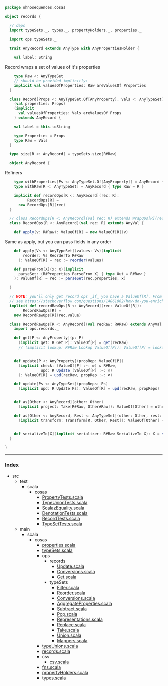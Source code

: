 
```scala
package ohnosequences.cosas

object records {

  // deps
  import typeSets._, types._, propertyHolders._, properties._
  
  import ops.typeSets._

  trait AnyRecord extends AnyType with AnyPropertiesHolder {

    val label: String
```

Record wraps a set of values of it's properties

```scala
    type Raw <: AnyTypeSet
    // should be provided implicitly:
    implicit val valuesOfProperties: Raw areValuesOf Properties
  }

  class Record[Props <: AnyTypeSet.Of[AnyProperty], Vals <: AnyTypeSet]
    (val properties: Props)
    (implicit 
      val valuesOfProperties: Vals areValuesOf Props
    ) extends AnyRecord {

    val label = this.toString

    type Properties = Props
    type Raw = Vals
  }

  type size[R <: AnyRecord] = typeSets.size[R#Raw]

  object AnyRecord {
```

Refiners

```scala
    type withProperties[Ps <: AnyTypeSet.Of[AnyProperty]] = AnyRecord { type Properties = Ps }
    type withRaw[R <: AnyTypeSet] = AnyRecord { type Raw = R }

    implicit def recordOps[R <: AnyRecord](rec: R): 
          RecordOps[R] = 
      new RecordOps[R](rec)
  }

  // class RecordOps[R <: AnyRecord](val rec: R) extends WrapOps[R](rec) {
  class RecordOps[R <: AnyRecord](val rec: R) extends AnyVal {

    def apply(v: R#Raw): ValueOf[R] = new ValueOf[R](v)
```

Same as apply, but you can pass fields in any order

```scala
    def apply[Vs <: AnyTypeSet](values: Vs)(implicit
        reorder: Vs ReorderTo R#Raw
      ): ValueOf[R] = rec := reorder(values)

    def parseFrom[X](x: X)(implicit 
      parseSet: (R#Properties ParseFrom X) { type Out = R#Raw }
    ): ValueOf[R] = rec := parseSet(rec.properties, x)

  }

  // NOTE: you'll only get record ops _if_ you have a ValueOf[R]. From that point, you don't need the wrapper at all, just use `rec.value`. This lets you make RecordRawOps a value class itself!
  // see https://stackoverflow.com/questions/14861862/how-do-you-enrich-value-classes-without-overhead/
  implicit def recordRawOps[R <: AnyRecord](rec: ValueOf[R]): 
        RecordRawOps[R] = 
    new RecordRawOps[R](rec.value)

  class RecordRawOps[R <: AnyRecord](val recRaw: R#Raw) extends AnyVal {
    import ops.records._

    def get[P <: AnyProperty](p: P)
      (implicit get: R Get P): ValueOf[P] = get(recRaw)
      // (implicit lookup: R#Raw Lookup ValueOf[P]): ValueOf[P] = lookup(recRaw.raw)


    def update[P <: AnyProperty](propRep: ValueOf[P])
      (implicit check: (ValueOf[P] :~: ∅) ⊂ R#Raw, 
                upd: R Update (ValueOf[P] :~: ∅)
      ): ValueOf[R] = upd(recRaw, propRep :~: ∅)

    def update[Ps <: AnyTypeSet](propReps: Ps)
      (implicit upd: R Update Ps): ValueOf[R] = upd(recRaw, propReps)


    def as[Other <: AnyRecord](other: Other)
      (implicit project: Take[R#Raw, Other#Raw]): ValueOf[Other] = other := project(recRaw)

    def as[Other <: AnyRecord, Rest <: AnyTypeSet](other: Other, rest: Rest)
      (implicit transform: Transform[R, Other, Rest]): ValueOf[Other] = transform(recRaw, other, rest)


    def serializeTo[X](implicit serializer: R#Raw SerializeTo X): X = serializer(recRaw)
  }

}

```


------

### Index

+ src
  + test
    + scala
      + cosas
        + [PropertyTests.scala][test/scala/cosas/PropertyTests.scala]
        + [TypeUnionTests.scala][test/scala/cosas/TypeUnionTests.scala]
        + [ScalazEquality.scala][test/scala/cosas/ScalazEquality.scala]
        + [DenotationTests.scala][test/scala/cosas/DenotationTests.scala]
        + [RecordTests.scala][test/scala/cosas/RecordTests.scala]
        + [TypeSetTests.scala][test/scala/cosas/TypeSetTests.scala]
  + main
    + scala
      + cosas
        + [properties.scala][main/scala/cosas/properties.scala]
        + [typeSets.scala][main/scala/cosas/typeSets.scala]
        + ops
          + records
            + [Update.scala][main/scala/cosas/ops/records/Update.scala]
            + [Conversions.scala][main/scala/cosas/ops/records/Conversions.scala]
            + [Get.scala][main/scala/cosas/ops/records/Get.scala]
          + typeSets
            + [Filter.scala][main/scala/cosas/ops/typeSets/Filter.scala]
            + [Reorder.scala][main/scala/cosas/ops/typeSets/Reorder.scala]
            + [Conversions.scala][main/scala/cosas/ops/typeSets/Conversions.scala]
            + [AggregateProperties.scala][main/scala/cosas/ops/typeSets/AggregateProperties.scala]
            + [Subtract.scala][main/scala/cosas/ops/typeSets/Subtract.scala]
            + [Pop.scala][main/scala/cosas/ops/typeSets/Pop.scala]
            + [Representations.scala][main/scala/cosas/ops/typeSets/Representations.scala]
            + [Replace.scala][main/scala/cosas/ops/typeSets/Replace.scala]
            + [Take.scala][main/scala/cosas/ops/typeSets/Take.scala]
            + [Union.scala][main/scala/cosas/ops/typeSets/Union.scala]
            + [Mappers.scala][main/scala/cosas/ops/typeSets/Mappers.scala]
        + [typeUnions.scala][main/scala/cosas/typeUnions.scala]
        + [records.scala][main/scala/cosas/records.scala]
        + csv
          + [csv.scala][main/scala/cosas/csv/csv.scala]
        + [fns.scala][main/scala/cosas/fns.scala]
        + [propertyHolders.scala][main/scala/cosas/propertyHolders.scala]
        + [types.scala][main/scala/cosas/types.scala]

[test/scala/cosas/PropertyTests.scala]: ../../../test/scala/cosas/PropertyTests.scala.md
[test/scala/cosas/TypeUnionTests.scala]: ../../../test/scala/cosas/TypeUnionTests.scala.md
[test/scala/cosas/ScalazEquality.scala]: ../../../test/scala/cosas/ScalazEquality.scala.md
[test/scala/cosas/DenotationTests.scala]: ../../../test/scala/cosas/DenotationTests.scala.md
[test/scala/cosas/RecordTests.scala]: ../../../test/scala/cosas/RecordTests.scala.md
[test/scala/cosas/TypeSetTests.scala]: ../../../test/scala/cosas/TypeSetTests.scala.md
[main/scala/cosas/properties.scala]: properties.scala.md
[main/scala/cosas/typeSets.scala]: typeSets.scala.md
[main/scala/cosas/ops/records/Update.scala]: ops/records/Update.scala.md
[main/scala/cosas/ops/records/Conversions.scala]: ops/records/Conversions.scala.md
[main/scala/cosas/ops/records/Get.scala]: ops/records/Get.scala.md
[main/scala/cosas/ops/typeSets/Filter.scala]: ops/typeSets/Filter.scala.md
[main/scala/cosas/ops/typeSets/Reorder.scala]: ops/typeSets/Reorder.scala.md
[main/scala/cosas/ops/typeSets/Conversions.scala]: ops/typeSets/Conversions.scala.md
[main/scala/cosas/ops/typeSets/AggregateProperties.scala]: ops/typeSets/AggregateProperties.scala.md
[main/scala/cosas/ops/typeSets/Subtract.scala]: ops/typeSets/Subtract.scala.md
[main/scala/cosas/ops/typeSets/Pop.scala]: ops/typeSets/Pop.scala.md
[main/scala/cosas/ops/typeSets/Representations.scala]: ops/typeSets/Representations.scala.md
[main/scala/cosas/ops/typeSets/Replace.scala]: ops/typeSets/Replace.scala.md
[main/scala/cosas/ops/typeSets/Take.scala]: ops/typeSets/Take.scala.md
[main/scala/cosas/ops/typeSets/Union.scala]: ops/typeSets/Union.scala.md
[main/scala/cosas/ops/typeSets/Mappers.scala]: ops/typeSets/Mappers.scala.md
[main/scala/cosas/typeUnions.scala]: typeUnions.scala.md
[main/scala/cosas/records.scala]: records.scala.md
[main/scala/cosas/csv/csv.scala]: csv/csv.scala.md
[main/scala/cosas/fns.scala]: fns.scala.md
[main/scala/cosas/propertyHolders.scala]: propertyHolders.scala.md
[main/scala/cosas/types.scala]: types.scala.md